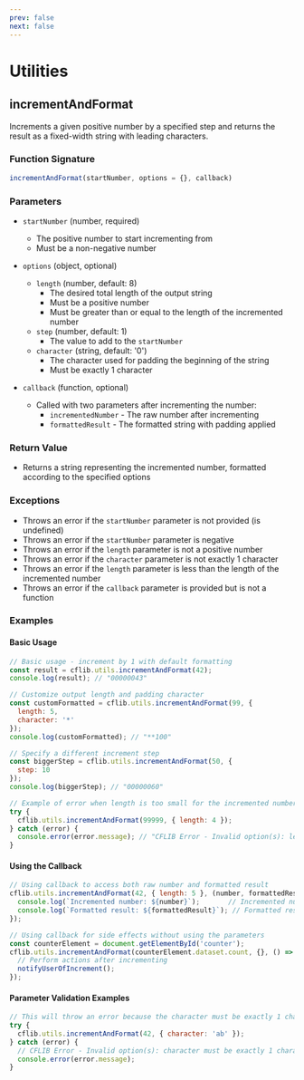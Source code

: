 ```yaml
---
prev: false
next: false
---
```

# Utilities

## incrementAndFormat

Increments a given positive number by a specified step and returns the result as a fixed-width string with leading characters.

### Function Signature

```javascript
incrementAndFormat(startNumber, options = {}, callback)
```

### Parameters

- `startNumber` (number, required)
  - The positive number to start incrementing from
  - Must be a non-negative number

- `options` (object, optional)
  - `length` (number, default: 8)
    - The desired total length of the output string
    - Must be a positive number
    - Must be greater than or equal to the length of the incremented number
  - `step` (number, default: 1)
    - The value to add to the `startNumber`
  - `character` (string, default: '0')
    - The character used for padding the beginning of the string
    - Must be exactly 1 character

- `callback` (function, optional)
  - Called with two parameters after incrementing the number:
    - `incrementedNumber` - The raw number after incrementing
    - `formattedResult` - The formatted string with padding applied

### Return Value

- Returns a string representing the incremented number, formatted according to the specified options

### Exceptions

- Throws an error if the `startNumber` parameter is not provided (is undefined)
- Throws an error if the `startNumber` parameter is negative
- Throws an error if the `length` parameter is not a positive number
- Throws an error if the `character` parameter is not exactly 1 character
- Throws an error if the `length` parameter is less than the length of the incremented number
- Throws an error if the `callback` parameter is provided but is not a function

### Examples

#### Basic Usage

```javascript
// Basic usage - increment by 1 with default formatting
const result = cflib.utils.incrementAndFormat(42);
console.log(result); // "00000043"

// Customize output length and padding character
const customFormatted = cflib.utils.incrementAndFormat(99, { 
  length: 5, 
  character: '*' 
});
console.log(customFormatted); // "**100"

// Specify a different increment step
const biggerStep = cflib.utils.incrementAndFormat(50, { 
  step: 10 
});
console.log(biggerStep); // "00000060"

// Example of error when length is too small for the incremented number
try {
  cflib.utils.incrementAndFormat(99999, { length: 4 });
} catch (error) {
  console.error(error.message); // "CFLIB Error - Invalid option(s): length (4) must be greater than or equal to the length of the incremented number (6)"
}
```

#### Using the Callback

```javascript
// Using callback to access both raw number and formatted result
cflib.utils.incrementAndFormat(42, { length: 5 }, (number, formattedResult) => {
  console.log(`Incremented number: ${number}`);       // Incremented number: 43
  console.log(`Formatted result: ${formattedResult}`); // Formatted result: 00043
});

// Using callback for side effects without using the parameters
const counterElement = document.getElementById('counter');
cflib.utils.incrementAndFormat(counterElement.dataset.count, {}, () => {
  // Perform actions after incrementing
  notifyUserOfIncrement();
});
```

#### Parameter Validation Examples

```javascript
// This will throw an error because the character must be exactly 1 character
try {
  cflib.utils.incrementAndFormat(42, { character: 'ab' });
} catch (error) {
  // CFLIB Error - Invalid option(s): character must be exactly 1 character
  console.error(error.message);
}
```
